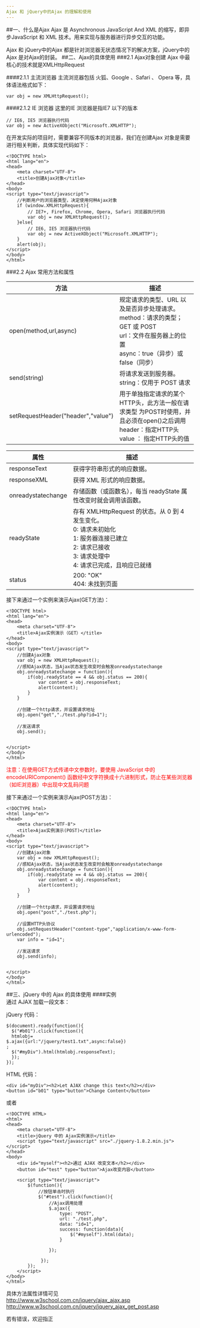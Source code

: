 ```yaml
---
Ajax 和 jQuery中的Ajax 的理解和使用
---
```

##一、什么是Ajax
Ajax 是 Asynchronous JavaScript And XML 的缩写，即异步JavaScript 和 XML 技术。用来实现与服务器进行异步交互的功能。

Ajax 和 jQuery中的Ajax 都是针对浏览器无状态情况下的解决方案，jQuery中的Ajax 是对Ajax的封装。
##二、Ajax的具体使用
###2.1 Ajax对象创建
Ajax 中最核心的技术就是XMLHttpRequest

####2.1.1 主流浏览器
主流浏览器包括 火狐、Google 、Safari 、 Opera 等，具体语法格式如下：
	
    var obj = new XMLHttpRequest(); 
####2.1.2 IE 浏览器
这里的IE 浏览器是指IE7 以下的版本

    // IE6, IE5 浏览器执行代码 
    var obj = new ActiveXObject("Microsoft.XMLHTTP"); 

在开发实际的项目时，需要兼容不同版本的浏览器，我们在创建Ajax 对象是需要进行相关判断，具体实现代码如下：

	<!DOCTYPE html>  
	<html lang="en">  
	<head>  
	    <meta charset="UTF-8">  
	    <title>创建Ajax对象</title>  
	</head>  
	<body>  
	<script type="text/javascript">  
	    //判断用户的浏览器类型，决定使用何种Ajax对象  
	    if (window.XMLHttpRequest){  
	        // IE7+, Firefox, Chrome, Opera, Safari 浏览器执行代码  
	        var obj = new XMLHttpRequest();  
	    }else{  
	        // IE6, IE5 浏览器执行代码  
	        var obj = new ActiveXObject("Microsoft.XMLHTTP");  
	    }  
	    alert(obj);  
	</script>  
	</body>  
	</html>  

###2.2 Ajax 常用方法和属性

<table>
<thead>
<tr>
  <th>方法</th>
  <th>描述</th>
</tr>
</thead>
<tbody>
<tr>
  <td>open(method,url,async)</td>
  <td>规定请求的类型、URL 以及是否异步处理请求。<br/>
      method：请求的类型；GET 或 POST<br/>
      url：文件在服务器上的位置<br/>
      async：true（异步）或 false（同步）
  </td>
</tr>
<tr>
  <td>send(string)</td>
  <td>将请求发送到服务器。<br/>
      string：仅用于 POST 请求
  </td>
</tr>
<tr>
  <td>setRequestHeader("header","value")	</td>
  <td>用于单独指定请求的某个HTTP头，此方法一般在请求类型
      为POST时使用，并且必须在open()之后调用<br/>
      header：指定HTTP头<br/>
      value ： 指定HTTP头的值
  </td>
</tr>
</tbody>
</table>


<table>
<thead>
<tr>
  <th>属性</th>
  <th>描述</th>
</tr>
</thead>
<tbody>
<tr>
  <td>responseText</td>
  <td>获得字符串形式的响应数据。
  </td>
</tr>
<tr>
  <td>responseXML</td>
  <td>获得 XML 形式的响应数据。
  </td>
</tr>
<tr>
  <td>onreadystatechange</td>
  <td>存储函数（或函数名），每当 readyState 属性改变时就会调用该函数。
  </td>
</tr>
<tr>
  <td>readyState</td>
  <td>存有 XMLHttpRequest 的状态。从 0 到 4 发生变化。<br/>
0: 请求未初始化<br/>
1: 服务器连接已建立<br/>
2: 请求已接收<br/>
3: 请求处理中<br/>
4: 请求已完成，且响应已就绪
  </td>
</tr>
<tr>
  <td>status</td>
  <td>200: "OK"<br/>
404: 未找到页面
  </td>
</tr>
</tbody>
</table>

接下来通过一个实例来演示Ajax(GET方法)：

	<!DOCTYPE html>  
	<html lang="en">  
	<head>  
	    <meta charset="UTF-8">  
	    <title>Ajax实例演示（GET）</title>  
	</head>  
	<body>  
	<script type="text/javascript">  
	    //创建Ajax对象  
	    var obj = new XMLHttpRequest();  
	    //感知Ajax状态，当Ajax状态发生改变时会触发onreadystatechange  
	    obj.onreadystatechange = function(){  
	        if(obj.readyState == 4 && obj.status == 200){  
	            var content = obj.responseText;  
	            alert(content);  
	        }  
	    }  
	  
	    //创建一个http请求，并设置请求地址  
	    obj.open("get","./test.php?id=1");  
	  
	    //发送请求  
	    obj.send();  
	      
	  
	</script>  
	</body>  
	</html>  

<font color=red >
注意：在使用GET方式传递中文参数时，要使用 JavaScript 中的 encodeURIComponent() 函数经中文字符换成十六进制形式，防止在某些浏览器（如IE浏览器）中出现中文乱码问题
</font>

接下来通过一个实例来演示Ajax(POST方法)：

	<!DOCTYPE html>  
	<html lang="en">  
	<head>  
	    <meta charset="UTF-8">  
	    <title>Ajax实例演示(POST)</title>  
	</head>  
	<body>  
	<script type="text/javascript">  
	    //创建Ajax对象  
	    var obj = new XMLHttpRequest();  
	    //感知Ajax状态，当Ajax状态发生改变时会触发onreadystatechange  
	    obj.onreadystatechange = function(){  
	        if(obj.readyState == 4 && obj.status == 200){  
	            var content = obj.responseText;  
	            alert(content);  
	        }  
	    }  
	  
	    //创建一个http请求，并设置请求地址  
	    obj.open("post","./test.php");  
	  
	    //设置HTTP头协议  
	    obj.setRequestHeader("content-type","application/x-www-form-urlencoded");  
	    var info = "id=1";  
	  
	    //发送请求  
	    obj.send(info);  
	      
	  
	</script>  
	</body>  
	</html>  

##三、jQuery  中的 Ajax 的具体使用
####实例 <br/>
通过 AJAX 加载一段文本：

jQuery 代码：

	$(document).ready(function(){
	  $("#b01").click(function(){
	  htmlobj=
	$.ajax({url:"/jquery/test1.txt",async:false})
	;
	  $("#myDiv").html(htmlobj.responseText);
	  });
	});

HTML 代码：

	<div id="myDiv"><h2>Let AJAX change this text</h2></div>
	<button id="b01" type="button">Change Content</button>

或者

	<!DOCTYPE HTML>  
	<html>  
	<head>  
	    <meta charset="UTF-8">  
	    <title>jQuery 中的 Ajax实例演示</title>  
	    <script type="text/javascript" src="./jquery-1.8.2.min.js"></script>  
	</head>  
	<body>  
	    <div id="myself"><h2>通过 AJAX 改变文本</h2></div>  
	    <button id="test" type="button">Ajax改变内容</button>  
	  
	    <script type="text/javascript">  
	        $(function(){  
	            //按钮单击时执行  
	            $("#test").click(function(){      
	                //Ajax调用处理  
	                $.ajax({  
	                    type: "POST",  
	                    url: "./test.php",  
	                    data: "id=1",  
	                    success: function(data){  
	                        $("#myself").html(data);  
	                    }  
	                       
	                });  
	                  
	             });  
	        });  
	    </script>    
	</body>  
	</html>  

具体方法属性详情可见 <br/>
http://www.w3school.com.cn/jquery/ajax_ajax.asp
http://www.w3school.com.cn/jquery/jquery_ajax_get_post.asp



若有错误，欢迎指正
